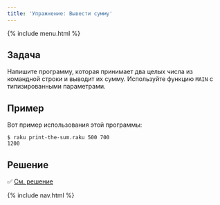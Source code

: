```yaml
---
title: 'Упражнение: Вывести сумму'
---
```


{% include menu.html %}

## Задача

Напишите программу, которая принимает два целых числа из командной строки и выводит их сумму. Используйте функцию `MAIN` с типизированными параметрами.

## Пример

Вот пример использования этой программы:

```console
$ raku print-the-sum.raku 500 700
1200
```

## Решение

✅ [См. решение](solution)

{% include nav.html %}
